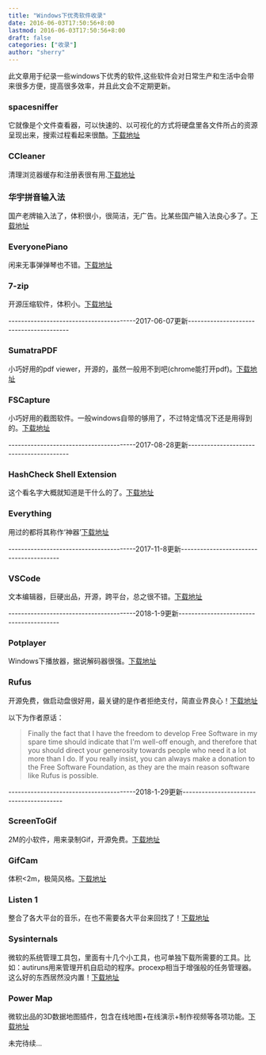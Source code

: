 ```yaml
---
title: "Windows下优秀软件收录"
date: 2016-06-03T17:50:56+8:00
lastmod: 2016-06-03T17:50:56+8:00
draft: false
categories: ["收录"]
author: "sherry"
---
```

此文章用于纪录一些windows下优秀的软件,这些软件会对日常生产和生活中会带来很多方便，提高很多效率，并且此文会不定期更新。

### spacesniffer

它就像是个文件查看器，可以快速的、以可视化的方式将硬盘里各文件所占的资源呈现出来，搜索过程看起来很酷。[下载地址](http://www.uderzo.it/main_products/space_sniffer/download.html)

### CCleaner

清理浏览器缓存和注册表很有用.[下载地址](https://www.piriform.com/)

<!--more-->

### 华宇拼音输入法

国产老牌输入法了，体积很小，很简洁，无广告。比某些国产输入法良心多了。[下载地址](http://www.unispim.com/)

### EveryonePiano

闲来无事弹弹琴也不错。[下载地址](http://www.everyonepiano.cn/)

### 7-zip

开源压缩软件，体积小。[下载地址](http://www.7-zip.org/)

----------------------------------------2017-06-07更新----------------------------------------

### SumatraPDF

小巧好用的pdf viewer，开源的，虽然一般用不到吧(chrome能打开pdf)。[下载地址](https://www.sumatrapdfreader.org)

### FSCapture

小巧好用的截图软件。一般windows自带的够用了，不过特定情况下还是用得到的。[下载地址](http://www.faststone.org)

----------------------------------------2017-08-28更新----------------------------------------

### HashCheck Shell Extension

这个看名字大概就知道是干什么的了。[下载地址](http://code.kliu.org/hashcheck/)

### Everything

用过的都将其称作‘神器’[下载地址](http://www.voidtools.com/)

----------------------------------------2017-11-8更新----------------------------------------

### VSCode

文本编辑器，巨硬出品，开源，跨平台，总之很不错。[下载地址](https://code.visualstudio.com/)

----------------------------------------2018-1-9更新----------------------------------------

### Potplayer

Windows下播放器，据说解码器很强。[下载地址](https://potplayer.daum.net/)

### Rufus

开源免费，做启动盘很好用，最关键的是作者拒绝支付，简直业界良心！[下载地址](https://rufus.akeo.ie/)

以下为作者原话：
> Finally the fact that I have the freedom to develop Free Software in my spare time should indicate that I'm well-off enough, and therefore that you should direct your generosity towards people who need it a lot more than I do. If you really insist, you can always make a donation to the Free Software Foundation, as they are the main reason software like Rufus is possible.

----------------------------------------2018-1-29更新----------------------------------------

### ScreenToGif

2M的小软件，用来录制Gif，开源免费。[下载地址](http://www.screentogif.com/)

### GifCam

体积<2m，极简风格。[下载地址](http://blog.bahraniapps.com/)

### Listen 1

整合了各大平台的音乐，在也不需要各大平台来回找了！[下载地址](https://listen1.github.io/listen1/)

### Sysinternals

微软的系统管理工具包，里面有十几个小工具，也可单独下载所需要的工具。比如：autiruns用来管理开机自启动的程序。procexp相当于增强般的任务管理器。这么好的东西居然没内置！[下载地址](https://docs.microsoft.com/en-us/sysinternals/downloads/sysinternals-suite)

### Power Map

微软出品的3D数据地图插件，包含在线地图+在线演示+制作视频等各项功能。[下载地址](https://www.microsoft.com/en-us/download/details.aspx?id=38395)

未完待续...
